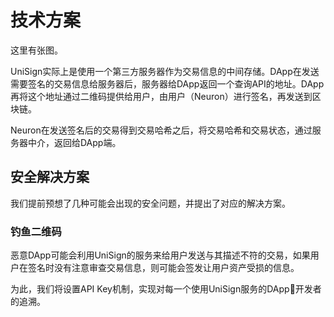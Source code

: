 # 技术方案

这里有张图。

UniSign实际上是使用一个第三方服务器作为交易信息的中间存储。DApp在发送需要签名的交易信息给服务器后，服务器给DApp返回一个查询API的地址。DApp再将这个地址通过二维码提供给用户，由用户（Neuron）进行签名，再发送到区块链。

Neuron在发送签名后的交易得到交易哈希之后，将交易哈希和交易状态，通过服务器中介，返回给DApp端。

## 安全解决方案
我们提前预想了几种可能会出现的安全问题，并提出了对应的解决方案。

### 钓鱼二维码
恶意DApp可能会利用UniSign的服务来给用户发送与其描述不符的交易，如果用户在签名时没有注意审查交易信息，则可能会签发让用户资产受损的信息。

为此，我们将设置API Key机制，实现对每一个使用UniSign服务的DApp开发者的追溯。

### 